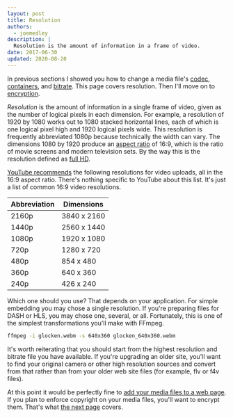 ```yaml
---
layout: post
title: Resolution
authors:
  - joemedley
description: |
  Resolution is the amount of information in a frame of video.
date: 2017-06-30
updated: 2020-08-20
---
```


In previous sections I showed you how to change a media file's [codec,
containers](../containers-and-codecs), and [bitrate](../bitrate). This page
covers resolution. Then I'll move on to [encryption](../encryption).

_Resolution_ is the amount of information in a single frame of video, given as
the number of logical pixels in each dimension. For example, a resolution of
1920 by 1080 works out to 1080 stacked horizontal lines, each of which is one
logical pixel high and 1920 logical pixels wide. This resolution is frequently
abbreviated 1080p because technically the width can vary. The dimensions 1080 by
1920 produce an [aspect
ratio](https://en.wikipedia.org/wiki/Aspect_ratio_(image)) of 16:9, which is the
ratio of movie screens and modern television sets. By the way this is the
resolution defined as [full
HD](https://www.google.com/search?q=what+is+hd+resolution&oq=what+is+hd+resolution&aqs=chrome.0.0l6.3183j0j8&sourceid=chrome&ie=UTF-8#q=full+hd+resolution).

[YouTube recommends](https://support.google.com/youtube/answer/6375112) the
following resolutions for video uploads, all in the 16:9 aspect ratio. There's
nothing specific to YouTube about this list. It's just a list of common 16:9
video resolutions.

| Abbreviation | Dimensions |
| ------------ | ---------- |
| 2160p | 3840 x 2160 |
| 1440p | 2560 x 1440 |
| 1080p | 1920 x 1080 |
| 720p | 1280 x 720 |
| 480p | 854 x 480 |
| 360p | 640 x 360 |
| 240p | 426 x 240 |

Which one should you use? That depends on your application. For simple embedding
you may chose a single resolution. If you're preparing files for DASH or HLS,
you may chose one, several, or all. Fortunately, this is one of the simplest
transformations you'll make with FFmpeg.

```bash
ffmpeg -i glocken.webm -s 640x360 glocken_640x360.webm
```

It's worth reiterating that you should start from the highest resolution and
bitrate file you have available. If you're upgrading an older site, you'll want
to find your original camera or other high resolution sources and convert from
that rather than from your older web site files (for example, flv or f4v files).

At this point it would be perfectly fine to [add your media files to a web
page](../add-media). If you plan to enforce copyright on your media files,
you'll want to encrypt them. That's what [the next page](../encryption) covers.
